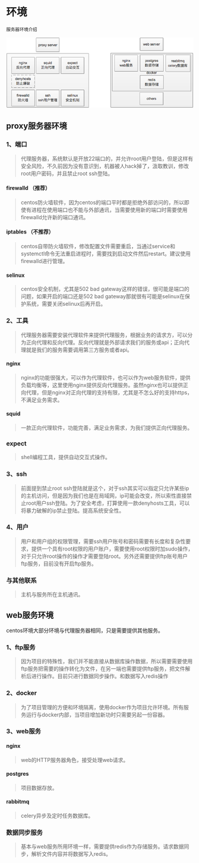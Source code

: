 # 环境
`服务器环境介绍`

![系统结构联系](../edrawmaxpng/环境.png)
## proxy服务器环境
### 1、端口
> 代理服务器，系统默认是开放22端口的，并允许root用户登陆，但是这样有安全风险，不久前因为没有意识到，机器被人hack掉了，汲取教训，修改root用户密码，并且禁止root ssh登陆。

#### firewalld （推荐）
> centos防火墙软件，因为centos的端口平时都是拒绝外部访问的，所以即使有进程在使用端口也不能与外部通讯，当需要使用新的端口时需要使用firewalld允许新的端口通讯。

#### iptables （不推荐）
> centos自带防火墙软件，修改配置文件需要重启，当通过service和systemctl命令无法重启进程时，需要找到启动文件然后restart。建议使用firewalld进行管理。

#### selinux
> centos安全机制，尤其是502 bad gateway这样的错误，很可能是端口的问题，如果开启的端口还是502 bad gateway那就很有可能是selinux在保护系统，需要关闭selinux后再开启。

### 2、工具
> 代理服务器需要安装代理软件来提供代理服务，根据业务的请求方，可以分为正向代理和反向代理。反向代理就是外部请求我们的服务或api；正向代理就是我们的服务需要调用第三方服务或者api。

#### nginx
> nginx的功能很强大，可以作为代理软件，也可以作为web服务软件，提供负载均衡等，这里使用nginx提供反向代理服务。虽然nginx也可以提供正向代理，但是nginx对正向代理的支持有限，尤其是不怎么好的支持https，不满足业务需求。

#### squid
> 一款正向代理软件，功能完善，满足业务需求，为我们提供正向代理服务。

### expect
> shell编程工具，提供自动交互式操作。

### 3、ssh
> 前面提到禁止root ssh登陆就是这个，对于ssh其实可以指定只允许某些ip的主机访问，但是因为我们也是在局域网，ip可能会改变，所以索性直接禁止root用户ssh登陆。为了安全考虑，打算使用一款denyhosts工具，可以将暴力破解的ip禁止登陆。提高系统安全性。

### 4、用户
> 用户和用户组的权限管理，需要ssh用户账号和密码需要有长度和复杂性要求，提供一个具有root权限的用户账户，需要使用root权限时加sudo操作，对于只允许root操作的操作才需要登陆root。另外还需要提供ftp账号用户ftp服务，目前没有开启ftp服务。

### 与其他联系
> 主机与服务所在主机通讯。

## web服务环境
centos环境大部分环境与代理服务器相同，只是需要提供其他服务。
### 1、ftp服务
> 因为项目的特殊性，我们并不能直接从数据库操作数据，所以需要需要使用ftp服务把需要的操作转化为文件，在另一端也需要提供ftp服务，把文件解析后进行操作。目前只进行数据同步操作。和数据写入redis操作

### 2、docker
> 为了项目管理的方便和环境隔离，使用docker作为项目允许环境。所有服务运行与docker内部，当项目增加新功时只需要另起一份容器。

### 3、web服务

#### nginx
> web的HTTP服务器角色，接受处理web请求。

#### postgres
> 项目数据存放。

#### rabbitmq
> celery异步及定时任务数据库。

### 数据同步服务
> 基本与web服务所用环境一样，需要提供redis作为存储服务。请求数据同步，解析文件内容并将数据写入redis。
